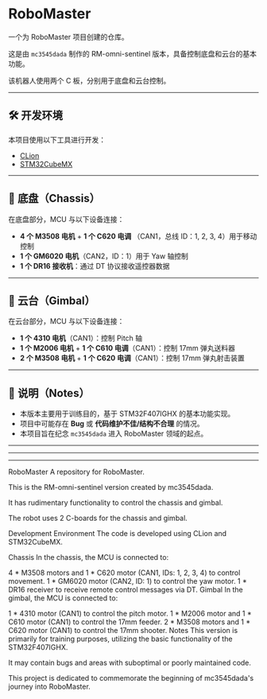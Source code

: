 # RoboMaster

一个为 RoboMaster 项目创建的仓库。

这是由 `mc3545dada` 制作的 RM-omni-sentinel 版本，具备控制底盘和云台的基本功能。

该机器人使用两个 C 板，分别用于底盘和云台控制。

---

## 🛠️ 开发环境

本项目使用以下工具进行开发：

- [CLion](https://www.jetbrains.com/clion/)
- [STM32CubeMX](https://www.st.com/en/development-tools/stm32cubemx.html)

---

## 🚗 底盘（Chassis）

在底盘部分，MCU 与以下设备连接：

- **4 个 M3508 电机** + **1 个 C620 电调** （CAN1，总线 ID：1, 2, 3, 4）用于移动控制  
- **1 个 GM6020 电机**（CAN2，ID：1）用于 Yaw 轴控制  
- **1 个 DR16 接收机**：通过 DT 协议接收遥控器数据

---

## 🎯 云台（Gimbal）

在云台部分，MCU 与以下设备连接：

- **1 个 4310 电机**（CAN1）：控制 Pitch 轴  
- **1 个 M2006 电机** + **1 个 C610 电调**（CAN1）：控制 17mm 弹丸送料器  
- **2 个 M3508 电机** + **1 个 C620 电调**（CAN1）：控制 17mm 弹丸射击装置  

---

## 📌 说明（Notes）

- 本版本主要用于训练目的，基于 STM32F407IGHX 的基本功能实现。
- 项目中可能存在 **Bug** 或 **代码维护不佳/结构不合理** 的情况。
- 本项目旨在纪念 `mc3545dada` 进入 RoboMaster 领域的起点。

---
---
---

RoboMaster
A repository for RoboMaster.

This is the RM-omni-sentinel version created by mc3545dada.

It has rudimentary functionality to control the chassis and gimbal.

The robot uses 2 C-boards for the chassis and gimbal.

Development Environment
The code is developed using CLion and STM32CubeMX.

Chassis
In the chassis, the MCU is connected to:

4 * M3508 motors and 1 * C620 motor (CAN1, IDs: 1, 2, 3, 4) to control movement.
1 * GM6020 motor (CAN2, ID: 1) to control the yaw motor.
1 * DR16 receiver to receive remote control messages via DT.
Gimbal
In the gimbal, the MCU is connected to:

1 * 4310 motor (CAN1) to control the pitch motor.
1 * M2006 motor and 1 * C610 motor (CAN1) to control the 17mm feeder.
2 * M3508 motors and 1 * C620 motor (CAN1) to control the 17mm shooter.
Notes
This version is primarily for training purposes, utilizing the basic functionality of the STM32F407IGHX.

It may contain bugs and areas with suboptimal or poorly maintained code.

This project is dedicated to commemorate the beginning of mc3545dada's journey into RoboMaster.

